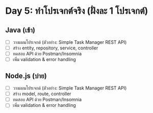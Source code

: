 # Day 5: ทำโปรเจกต์จริง (ฝั่งละ 1 โปรเจกต์)

## Java (เช้า)
- [ ] วางแผนโปรเจกต์ (ตัวอย่าง: Simple Task Manager REST API)
- [ ] สร้าง entity, repository, service, controller
- [ ] ทดสอบ API ด้วย Postman/Insomnia
- [ ] เพิ่ม validation & error handling

## Node.js (บ่าย)
- [ ] วางแผนโปรเจกต์ (ตัวอย่าง: Simple Task Manager REST API)
- [ ] สร้าง model, route, controller
- [ ] ทดสอบ API ด้วย Postman/Insomnia
- [ ] เพิ่ม validation & error handling